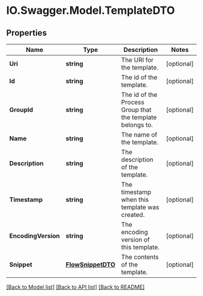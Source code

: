 # IO.Swagger.Model.TemplateDTO
## Properties

Name | Type | Description | Notes
------------ | ------------- | ------------- | -------------
**Uri** | **string** | The URI for the template. | [optional] 
**Id** | **string** | The id of the template. | [optional] 
**GroupId** | **string** | The id of the Process Group that the template belongs to. | [optional] 
**Name** | **string** | The name of the template. | [optional] 
**Description** | **string** | The description of the template. | [optional] 
**Timestamp** | **string** | The timestamp when this template was created. | [optional] 
**EncodingVersion** | **string** | The encoding version of this template. | [optional] 
**Snippet** | [**FlowSnippetDTO**](FlowSnippetDTO.md) | The contents of the template. | [optional] 

[[Back to Model list]](../README.md#documentation-for-models) [[Back to API list]](../README.md#documentation-for-api-endpoints) [[Back to README]](../README.md)


